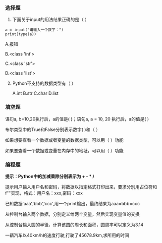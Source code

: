 ### 选择题

1. 下面关于input的用法结果正确的是（ ）

  ```
  a = input("请输入一个数字：")
  print(type(a))
  ```

  A.报错                

  B.<class  'int'>

  C.<class 'str'>

  D.<class 'list'>

2. Python不支持的数据类型有（  ）

   A.int      B.str     C.char     D.list

### 填空题

语句a, b=10,20执⾏后，a的值是(   )；语句a, a = 10, 20 执⾏后，a的值是(   )  

布尔类型中的True和False分别表示数字(      )和（     ）

如果想要查看⼀个数据或者变量的数据类型，可以用（    ）功能

如果要查看一个数据或变量在内存中的地址，可以用（    ）功能

### 编程题

**提示：Python中的加减乘除分别表示为  +     -      *    /**

提示⽤户输入⽤户名和密码，将数据以指定格式打印出来，要求分别用占位符和f""实现，格式：用户名：xxx,密码：xxx

已知数据’aaa‘,'bbb','ccc',用一个print输出，最终结果为aaa=bbb=ccc

从控制台输入两个数据，分别定义给两个变量，然后实现变量值的交换

从控制台输入圆的半径，计算该圆的周长和面积，圆周率可以定义为3.14

一辆汽车以40km/h的速度行驶,行驶了45678.9km,求所用的时间